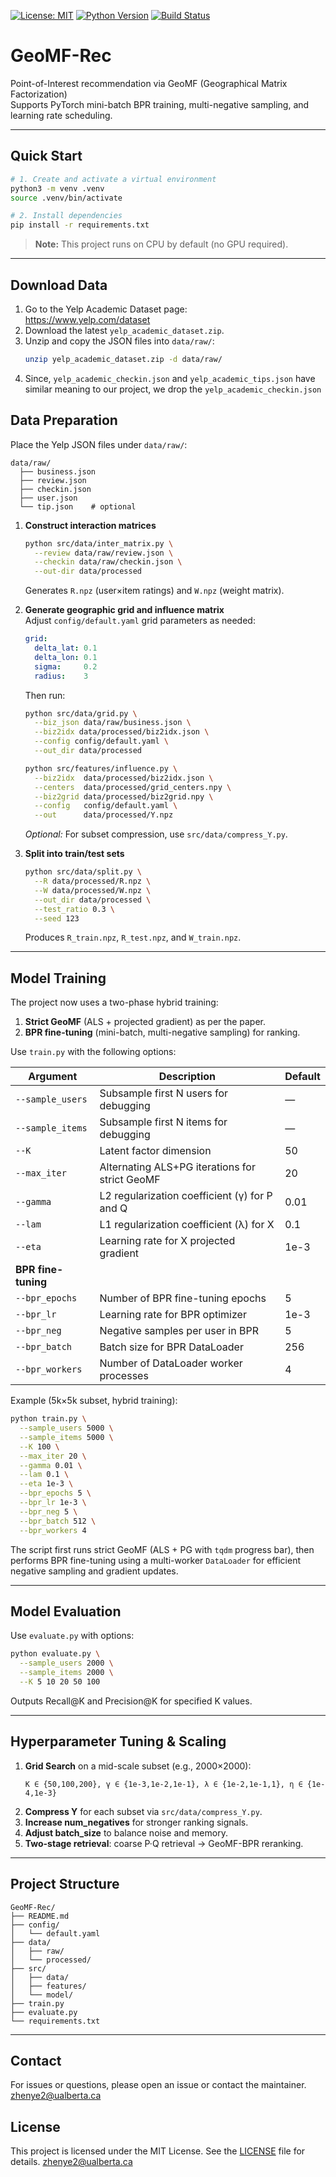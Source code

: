 [![License: MIT](https://img.shields.io/badge/License-MIT-yellow.svg)](LICENSE)
[![Python Version](https://img.shields.io/badge/python-3.8%2B-blue.svg)]()
[![Build Status](https://img.shields.io/badge/build-passing-brightgreen.svg)]()

# GeoMF-Rec

Point-of-Interest recommendation via GeoMF (Geographical Matrix Factorization)  
Supports PyTorch mini-batch BPR training, multi-negative sampling, and learning rate scheduling.

---

## Quick Start

```bash
# 1. Create and activate a virtual environment
python3 -m venv .venv
source .venv/bin/activate

# 2. Install dependencies
pip install -r requirements.txt
```

> **Note:** This project runs on CPU by default (no GPU required).

---

## Download Data

1. Go to the Yelp Academic Dataset page:  
   https://www.yelp.com/dataset  
2. Download the latest `yelp_academic_dataset.zip`.  
3. Unzip and copy the JSON files into `data/raw/`:
   ```bash
   unzip yelp_academic_dataset.zip -d data/raw/
4. Since,  `yelp_academic_checkin.json` and `yelp_academic_tips.json` have similar meaning to our project, we drop the `yelp_academic_checkin.json`

## Data Preparation

Place the Yelp JSON files under `data/raw/`:
```
data/raw/
  ├── business.json
  ├── review.json
  ├── checkin.json
  ├── user.json
  └── tip.json    # optional
```

1. **Construct interaction matrices**  
   ```bash
   python src/data/inter_matrix.py \
     --review data/raw/review.json \
     --checkin data/raw/checkin.json \
     --out-dir data/processed
   ```
   Generates `R.npz` (user×item ratings) and `W.npz` (weight matrix).

2. **Generate geographic grid and influence matrix**  
   Adjust `config/default.yaml` grid parameters as needed:
   ```yaml
   grid:
     delta_lat: 0.1
     delta_lon: 0.1
     sigma:     0.2
     radius:    3
   ```
   Then run:
   ```bash
   python src/data/grid.py \
     --biz_json data/raw/business.json \
     --biz2idx data/processed/biz2idx.json \
     --config config/default.yaml \
     --out_dir data/processed

   python src/features/influence.py \
     --biz2idx  data/processed/biz2idx.json \
     --centers  data/processed/grid_centers.npy \
     --biz2grid data/processed/biz2grid.npy \
     --config   config/default.yaml \
     --out      data/processed/Y.npz
   ```
   *Optional:* For subset compression, use `src/data/compress_Y.py`.

3. **Split into train/test sets**  
   ```bash
   python src/data/split.py \
     --R data/processed/R.npz \
     --W data/processed/W.npz \
     --out_dir data/processed \
     --test_ratio 0.3 \
     --seed 123
   ```
   Produces `R_train.npz`, `R_test.npz`, and `W_train.npz`.

---

## Model Training

The project now uses a two-phase hybrid training:
1. **Strict GeoMF** (ALS + projected gradient) as per the paper.
2. **BPR fine-tuning** (mini-batch, multi-negative sampling) for ranking.

Use `train.py` with the following options:

| Argument           | Description                                           | Default |
|--------------------|-------------------------------------------------------|---------|
| `--sample_users`   | Subsample first N users for debugging                 | —       |
| `--sample_items`   | Subsample first N items for debugging                 | —       |
| `--K`              | Latent factor dimension                               | 50      |
| `--max_iter`       | Alternating ALS+PG iterations for strict GeoMF        | 20      |
| `--gamma`          | L2 regularization coefficient (γ) for P and Q         | 0.01    |
| `--lam`            | L1 regularization coefficient (λ) for X               | 0.1     |
| `--eta`            | Learning rate for X projected gradient                | 1e-3    |
| **BPR fine-tuning**|||| 
| `--bpr_epochs`     | Number of BPR fine-tuning epochs                      | 5       |
| `--bpr_lr`         | Learning rate for BPR optimizer                       | 1e-3    |
| `--bpr_neg`        | Negative samples per user in BPR                      | 5       |
| `--bpr_batch`      | Batch size for BPR DataLoader                         | 256     |
| `--bpr_workers`    | Number of DataLoader worker processes                 | 4       |

Example (5k×5k subset, hybrid training):

```bash
python train.py \
  --sample_users 5000 \
  --sample_items 5000 \
  --K 100 \
  --max_iter 20 \
  --gamma 0.01 \
  --lam 0.1 \
  --eta 1e-3 \
  --bpr_epochs 5 \
  --bpr_lr 1e-3 \
  --bpr_neg 5 \
  --bpr_batch 512 \
  --bpr_workers 4
```

The script first runs strict GeoMF (ALS + PG with `tqdm` progress bar), then performs BPR fine-tuning using a multi-worker `DataLoader` for efficient negative sampling and gradient updates.

---

## Model Evaluation

Use `evaluate.py` with options:

```bash
python evaluate.py \
  --sample_users 2000 \
  --sample_items 2000 \
  --K 5 10 20 50 100
```

Outputs Recall@K and Precision@K for specified K values.

---

## Hyperparameter Tuning & Scaling

1. **Grid Search** on a mid-scale subset (e.g., 2000×2000):
   ```
   K ∈ {50,100,200}, γ ∈ {1e-3,1e-2,1e-1}, λ ∈ {1e-2,1e-1,1}, η ∈ {1e-4,1e-3}
   ```
2. **Compress Y** for each subset via `src/data/compress_Y.py`.
3. **Increase num_negatives** for stronger ranking signals.
4. **Adjust batch_size** to balance noise and memory.
5. **Two-stage retrieval**: coarse P·Q retrieval → GeoMF-BPR reranking.

---

## Project Structure

```
GeoMF-Rec/
├── README.md
├── config/
│   └── default.yaml
├── data/
│   ├── raw/
│   └── processed/
├── src/
│   ├── data/
│   ├── features/
│   └── model/
├── train.py
├── evaluate.py
└── requirements.txt
```

---

## Contact

For issues or questions, please open an issue or contact the maintainer.  
zhenye2@ualberta.ca 


## License

This project is licensed under the MIT License. See the [LICENSE](LICENSE) file for details.
zhenye2@ualberta.ca